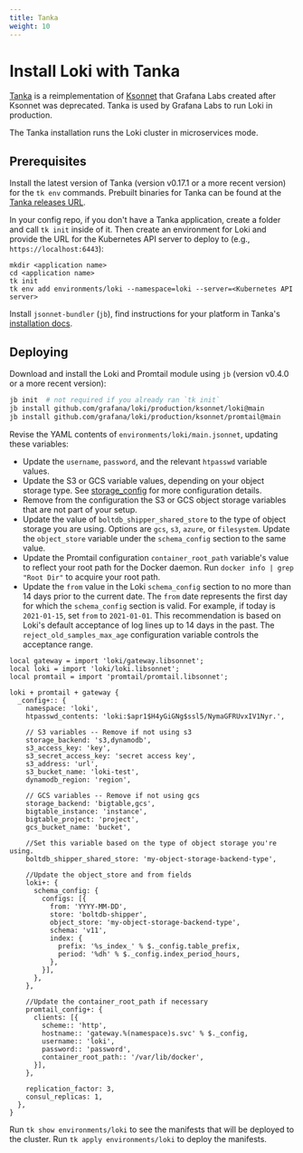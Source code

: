 ```yaml
---
title: Tanka
weight: 10
---
```

# Install Loki with Tanka

[Tanka](https://tanka.dev) is a reimplementation of
[Ksonnet](https://ksonnet.io) that Grafana Labs created after Ksonnet was
deprecated. Tanka is used by Grafana Labs to run Loki in production.

The Tanka installation runs the Loki cluster in microservices mode.

## Prerequisites

Install the latest version of Tanka (version v0.17.1 or a more recent version) for the `tk env`
commands. Prebuilt binaries for Tanka can be found at the [Tanka releases
URL](https://github.com/grafana/tanka/releases).

In your config repo, if you don't have a Tanka application, create a folder and
call `tk init` inside of it. Then create an environment for Loki and provide the
URL for the Kubernetes API server to deploy to (e.g., `https://localhost:6443`):

```
mkdir <application name>
cd <application name>
tk init
tk env add environments/loki --namespace=loki --server=<Kubernetes API server>
```

Install `jsonnet-bundler` (`jb`), find instructions for your platform in Tanka's [installation docs](https://tanka.dev/install#jsonnet-bundler).

## Deploying

Download and install the Loki and Promtail module using `jb` (version v0.4.0 or a more recent version):

```bash
jb init  # not required if you already ran `tk init`
jb install github.com/grafana/loki/production/ksonnet/loki@main
jb install github.com/grafana/loki/production/ksonnet/promtail@main
```

Revise the YAML contents of `environments/loki/main.jsonnet`, updating these variables:

- Update the `username`, `password`, and the relevant `htpasswd` variable values.
- Update the S3 or GCS variable values, depending on your object storage type. See [storage_config](https://grafana.com/docs/loki/latest/configuration/#storage_config) for more configuration details.
- Remove from the configuration the S3 or GCS object storage variables that are not part of your setup.
- Update the value of `boltdb_shipper_shared_store` to the type of object storage you are using. Options are `gcs`, `s3`, `azure`, or `filesystem`. Update the `object_store` variable under the `schema_config` section to the same value. 
- Update the Promtail configuration `container_root_path` variable's value to reflect your root path for the Docker daemon. Run `docker info | grep "Root Dir"` to acquire your root path.
- Update the `from` value in the Loki `schema_config` section to no more than 14 days prior to the current date. The `from` date represents the first day for which the `schema_config` section is valid. For example, if today is `2021-01-15`, set `from` to `2021-01-01`. This recommendation is based on Loki's default acceptance of log lines up to 14 days in the past. The `reject_old_samples_max_age` configuration variable controls the acceptance range.


```jsonnet
local gateway = import 'loki/gateway.libsonnet';
local loki = import 'loki/loki.libsonnet';
local promtail = import 'promtail/promtail.libsonnet';

loki + promtail + gateway {
  _config+:: {
    namespace: 'loki',
    htpasswd_contents: 'loki:$apr1$H4yGiGNg$ssl5/NymaGFRUvxIV1Nyr.',

    // S3 variables -- Remove if not using s3
    storage_backend: 's3,dynamodb',
    s3_access_key: 'key',
    s3_secret_access_key: 'secret access key',
    s3_address: 'url',
    s3_bucket_name: 'loki-test',
    dynamodb_region: 'region',

    // GCS variables -- Remove if not using gcs
    storage_backend: 'bigtable,gcs',
    bigtable_instance: 'instance',
    bigtable_project: 'project',
    gcs_bucket_name: 'bucket',

    //Set this variable based on the type of object storage you're using.
    boltdb_shipper_shared_store: 'my-object-storage-backend-type',

    //Update the object_store and from fields
    loki+: {
      schema_config: {
        configs: [{
          from: 'YYYY-MM-DD',
          store: 'boltdb-shipper',
          object_store: 'my-object-storage-backend-type',
          schema: 'v11',
          index: {
            prefix: '%s_index_' % $._config.table_prefix,
            period: '%dh' % $._config.index_period_hours,
          },
        }],
      },
    },

    //Update the container_root_path if necessary
    promtail_config+: {
      clients: [{
        scheme:: 'http',
        hostname:: 'gateway.%(namespace)s.svc' % $._config,
        username:: 'loki',
        password:: 'password',
        container_root_path:: '/var/lib/docker',
      }],
    },

    replication_factor: 3,
    consul_replicas: 1,
  },
}
```

Run `tk show environments/loki` to see the manifests that will be deployed to
the cluster. Run `tk apply environments/loki` to deploy the manifests.
